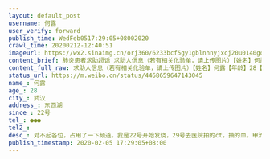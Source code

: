 ```yaml
---
layout: default_post
username: 何露
user_verify: forward
publish_time: WedFeb0517:29:05+08002020
crawl_time: 20200212-12:40:51
imageurl: https://wx2.sinaimg.cn/orj360/6233bcf5gy1gblnhnyjxcj20u0140gor.jpg,https://wx4.sinaimg.cn/orj360/6233bcf5gy1gblnhowm7yj20po1hc1gn.jpg,https://wx3.sinaimg.cn/orj360/6233bcf5gy1gblnhplpmuj21hc0po1b2.jpg,https://wx1.sinaimg.cn/orj360/6233bcf5gy1gblnhqfo6vj20po1hc1ce.jpg
content_brief: 肺炎患者求助超话 求助人信息（若有相关化验单，请上传图片）【姓名】何露【年龄】28【所在城市】武汉【所在小区、社区】东西湖【患病时间】22号【联系方式】●●●【其他紧急联系人】【病情描述】对不起各位，占用了一下频道。我是22号开始发烧，29号去医院拍的ct，抽的血。甲流乙流 ...全文
content_full_raw: 求助人信息（若有相关化验单，请上传图片）【姓名】何露【年龄】28【所在城市】武汉【所在小区、社区】东西湖【患病时间】22号【联系方式】●●●【其他紧急联系人】【病情描述】对不起各位，占用了一下频道。我是22号开始发烧，29号去医院拍的ct，抽的血。甲流乙流是显示阴性。血象显示是高度怀疑病毒感染。本身我就是轻症，打了三次针就明显好转了。最严重的时候，深呼吸肺疼，呼吸困难，食欲不振，乏力。症状很像新型肺炎。现在只有轻微咳嗽症状了，每天都在好转，两天没有发烧了，而且连着两天开始出现正常食欲的情况。我不是来求救的，我到如今都没有感染我的家人。已经跟孩子隔离6天了，单独在一个有洗手间的房间。因为我还在哺乳期，我现在还有乳汁。我想请教下懂的医生朋友，我的乳汁是否可以救人？它里面是不是含有抵抗力？我的孩子吃母乳是吃到29号，我去医院拍片子，结果显示肺炎才停止的。到如今，她还是健康状态，非常感恩。而且我每天在吃阿比多尔胶囊，也不能喂奶。但是如果我开始好转了，我的母乳可以救人的话，也许可以帮助到其他人。
status_url: https://m.weibo.cn/status/4468659647143045
name_: 何露
age_: 28
city_: 武汉
address_: 东西湖
since_: 22号
tel_: ●●●
tel2_: 
desc_: 对不起各位，占用了一下频道。我是22号开始发烧，29号去医院拍的ct，抽的血。甲流乙流是显示阴性。血象显示是高度怀疑病毒感染。本身我就是轻症，打了三次针就明显好转了。最严重的时候，深呼吸肺疼，呼吸困难，食欲不振，乏力。症状很像新型肺炎。现在只有轻微咳嗽症状了，每天都在好转，两天没有发烧了，而且连着两天开始出现正常食欲的情况。我不是来求救的，我到如今都没有感染我的家人。已经跟孩子隔离6天了，单独在一个有洗手间的房间。因为我还在哺乳期，我现在还有乳汁。我想请教下懂的医生朋友，我的乳汁是否可以救人？它里面是不是含有抵抗力？我的孩子吃母乳是吃到29号，我去医院拍片子，结果显示肺炎才停止的。到如今，她还是健康状态，非常感恩。而且我每天在吃阿比多尔胶囊，也不能喂奶。但是如果我开始好转了，我的母乳可以救人的话，也许可以帮助到其他人。
publish_timestamp: 2020-02-05 17:29:05+08:00
---
```

